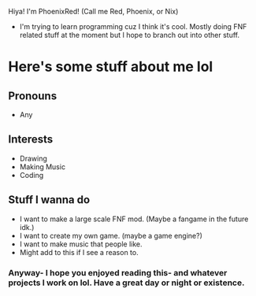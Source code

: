 Hiya! I'm PhoenixRed! (Call me Red, Phoenix, or Nix)
- I'm trying to learn programming cuz I think it's cool. Mostly doing FNF related stuff at the moment but I hope to branch out into other stuff.
# Here's some stuff about me lol
## Pronouns
- Any
## Interests
- Drawing
- Making Music
- Coding
## Stuff I wanna do
- I want to make a large scale FNF mod. (Maybe a fangame in the future idk.)
- I want to create my own game. (maybe a game engine?)
- I want to make music that people like.
- Might add to this if I see a reason to.
### Anyway- I hope you enjoyed reading this- and whatever projects I work on lol. Have a great day or night or existence.
